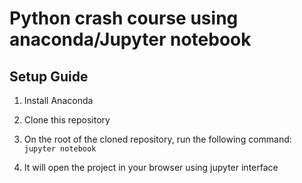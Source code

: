 # Python crash course using anaconda/Jupyter notebook

## Setup Guide

1. Install Anaconda

2. Clone this repository

3. On the root of the cloned repository, run the following command:  
   `jupyter notebook`

4. It will open the project in your browser using jupyter interface

